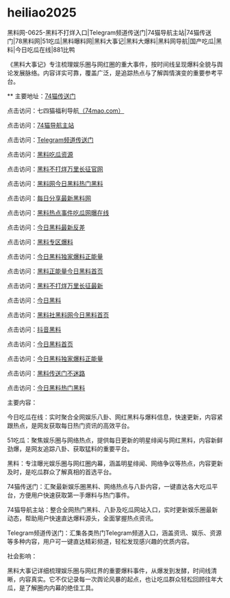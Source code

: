 # heiliao2025
黑料网-0625-黑料不打烊入口|Telegram频道传送门|74猫导航主站|74猫传送门|78黑料网|51吃瓜|黑料曝料网|黑料大事记|黑料大爆料|黑料网导航|国产吃瓜|黑料|今日吃瓜在线|881比鸭

《黑料大事记》专注梳理娱乐圈与网红圈的重大事件，按时间线呈现爆料全貌与舆论发展脉络。内容详实可靠，覆盖广泛，是追踪热点与了解舆情演变的重要参考平台。

** 主要地址：<a href="https://74mao.com/">74猫传送门</a>

点击访问：七四猫福利导航<a href="https://74mao.com/">（74mao.com）</a>

点击访问：<a href="https://74mao.com/">74猫导航主站</a>

点击访问：<a href="https://74mao.com/">Telegram频道传送门</a>

点击访问：<a href="https://heiliao798.pages.dev/">黑料吃瓜资源</a>

点击访问：<a href="https://hl81.pages.dev/">黑料不打烊万里长征官网</a>

点击访问：<a href="https://hl98.pages.dev/">黑料网今日黑料热门黑料</a>

点击访问：<a href="https://hl19.pages.dev/">每日分享最新黑料网</a>

点击访问：<a href="https://hl92.pages.dev/">黑料热点事件吃瓜网曝在线</a>

点击访问：<a href="https://hl02.pages.dev/">今日黑料最新反差</a>

点击访问：<a href="https://hl03.pages.dev/">黑料专区爆料</a>

点击访问：<a href="https://hl05.pages.dev/">今日黑料独家爆料正能量</a>

点击访问：<a href="https://hl06.pages.dev/">黑料正能量今日黑料首页</a>

点击访问：<a href="https://hl07.pages.dev/">黑料不打烊万里长征最新</a>

点击访问：<a href="https://hl387.pages.dev/">今日黑料</a>

点击访问：<a href="https://hl385.pages.dev/">黑料社黑料网今日黑料首页</a>

点击访问：<a href="https://hl386.pages.dev/">抖音黑料</a>

点击访问：<a href="https://hl384.pages.dev/">今日黑料首页</a>

点击访问：<a href="https://hl383.pages.dev/">今日黑料独家爆料正能量</a>

点击访问：<a href="https://hl382.pages.dev/">黑料传送门不迷路</a>

点击访问：<a href="https://hl381.pages.dev/">今日黑料热门黑料</a>

主要内容：

今日吃瓜在线：实时聚合全网娱乐八卦、网红黑料与爆料信息，快速更新，内容紧跟热点，是网友获取每日热门资讯的高效平台。

51吃瓜：聚焦娱乐圈与网络热点，提供每日更新的明星绯闻与网红黑料，内容新鲜劲爆，是网友追踪八卦、获取猛料的重要平台。

黑料：专注曝光娱乐圈与网红圈内幕，涵盖明星绯闻、网络争议等热点，内容更新及时，是吃瓜群众了解真相的首选平台。

74猫传送门：汇聚最新娱乐圈黑料、网络热点与八卦内容，一键直达各大吃瓜平台，方便用户快速获取第一手爆料与热门事件。

74猫导航主站：整合全网热门黑料、八卦及吃瓜网站入口，实时更新娱乐圈最新动态，帮助用户快速直达爆料源头，全面掌握热点资讯。

Telegram频道传送门：汇集各类热门Telegram频道入口，涵盖资讯、娱乐、资源等多种内容，用户可一键直达精彩频道，轻松发现感兴趣的优质内容。

社会影响：

黑料大事记详细梳理娱乐圈与网红界的重要爆料事件，从爆发到发酵，时间线清晰，内容真实。它不仅记录每一次舆论风暴的起点，也让吃瓜群众轻松回顾往年大瓜，是了解圈内内幕的绝佳工具。

<span style="display:none;">[Canonical link](）</span>
